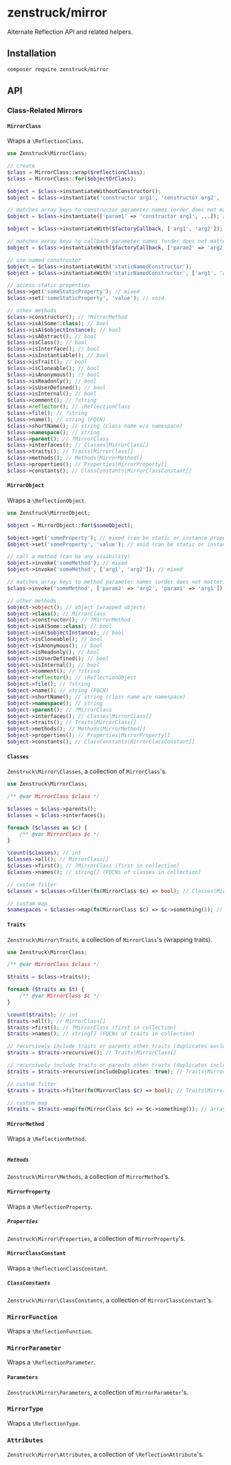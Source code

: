 # zenstruck/mirror

Alternate Reflection API and related helpers.

## Installation

```bash
composer require zenstruck/mirror
```

## API

### Class-Related Mirrors

#### `MirrorClass`

Wraps a `\ReflectionClass`.

```php
use Zenstruck\MirrorClass;

// create
$class = MirrorClass::wrap($reflectionClass);
$class = MirrorClass::for($objectOrClass);

$object = $class->instantiateWithoutConstructor();
$object = $class->instantiate('constructor arg1', 'constructor arg2', ...);

// matches array keys to constructor parameter names (order does not matter)
$object = $class->instantiate(['param1' => 'constructor arg1', ...]); // order

$object = $class->instantiateWith($factoryCallback, ['arg1', 'arg2']);

// matches array keys to callback parameter names (order does not matter)
$object = $class->instantiateWith($factoryCallback, ['param2' => 'arg2', 'param1' => 'arg1']);

// use named constructor
$object = $class->instantiateWith('staticNamedConstructor');
$object = $class->instantiateWith('staticNamedConstructor', ['arg1', 'arg2']);

// access static properties
$class->get('someStaticProperty'); // mixed
$class->set('someStaticProperty', 'value'); // void

// other methods
$class->constructor(); // ?MirrorMethod
$class->isA(Some::class); // bool
$class->isA($objectInstance); // bool
$class->isAbstract(); // bool
$class->isClass(); // bool
$class->isInterface(); // bool
$class->isInstantiable(); // bool
$class->isTrait(); // bool
$class->isCloneable(); // bool
$class->isAnonymous(); // bool
$class->isReadonly(); // bool
$class->isUserDefined(); // bool
$class->isInternal(); // bool
$class->comment(); // ?string
$class->reflector(); // \ReflectionClass
$class->file(); // ?string
$class->name(); // string (FQCN)
$class->shortName(); // string (class name w/o namespace)
$class->namespace(); // string
$class->parent(); // ?MirrorClass
$class->interfaces(); // Classes|MirrorClass[]
$class->traits(); // Traits|MirrorClass[]
$class->methods(); // Methods|MirrorMethod[]
$class->properties(); // Properties|MirrorProperty[]
$class->constants(); // ClassConstants|MirrorClassConstant[]
```

#### `MirrorObject`

Wraps a `\ReflectionObject`.

```php
use Zenstruck\MirrorObject;

$object = MirrorObject::for($someObject);

$object->get('someProperty'); // mixed (can be static or instance property)
$object->set('someProperty', 'value'); // void (can be static or instance property)

// call a method (can be any visibility)
$object->invoke('someMethod'); // mixed
$object->invoke('someMethod', ['arg1', 'arg2']); // mixed

// matches array keys to method parameter names (order does not matter)
$class->invoke('someMethod', ['param2' => 'arg2', 'param1' => 'arg1']);

// other methods
$object->object(); // object (wrapped object)
$object->class(); // MirrorClass
$object->constructor(); // ?MirrorMethod
$object->isA(Some::class); // bool
$object->isA($objectInstance); // bool
$object->isCloneable(); // bool
$object->isAnonymous(); // bool
$object->isReadonly(); // bool
$object->isUserDefined(); // bool
$object->isInternal(); // bool
$object->comment(); // ?string
$object->reflector(); // \ReflectionObject
$object->file(); // ?string
$object->name(); // string (FQCN)
$object->shortName(); // string (class name w/o namespace)
$object->namespace(); // string
$object->parent(); // ?MirrorClass
$object->interfaces(); // Classes|MirrorClass[]
$object->traits(); // Traits|MirrorClass[]
$object->methods(); // Methods|MirrorMethod[]
$object->properties(); // Properties|MirrorProperty[]
$object->constants(); // ClassConstants|MirrorClassConstant[]
```

#### `Classes`

`Zenstruck\Mirror\Classes`, a collection of `MirrorClass`'s.

```php
use Zenstruck\MirrorClass;

/** @var MirrorClass $class */

$classes = $class->parents();
$classes = $class->interfaces();

foreach ($classes as $c) {
    /** @var MirrorClass $c */
}

\count($classes); // int
$classes->all(); // MirrorClass[]
$classes->first(); // ?MirrorClass (first in collection)
$classes->names(); // string[] (FQCNs of classes in collection)

// custom filter
$classes = $classes->filter(fn(MirrorClass $c) => bool); // Classes|MirrorClass[]

// custom map
$namespaces = $classes->map(fn(MirrorClass $c) => $c->something()); // array
```

#### `Traits`

`Zenstruck\Mirror\Traits`, a collection of `MirrorClass`'s (wrapping traits).

```php
use Zenstruck\MirrorClass;

/** @var MirrorClass $class */

$traits = $class->traits();

foreach ($traits as $t) {
    /** @var MirrorClass $c */
}

\count($traits); // int
$traits->all(); // MirrorClass[]
$traits->first(); // ?MirrorClass (first in collection)
$traits->names(); // string[] (FQCNs of traits in collection)

// recursively include traits or parents other traits (duplicates excluded)
$traits = $traits->recursive(); // Traits|MirrorClass[]

// recursively include traits or parents other traits (duplicates included)
$traits = $traits->recursive(includeDuplicates: true); // Traits|MirrorClass[]

// custom filter
$traits = $traits->filter(fn(MirrorClass $c) => bool); // Traits|MirrorClass[]

// custom map
$traits = $traits->map(fn(MirrorClass $c) => $c->something()); // array
```

#### `MirrorMethod`

Wraps a `\ReflectionMethod`.

```php
```

##### `Methods`

`Zenstruck\Mirror\Methods`, a collection of `MirrorMethod`'s.

#### `MirrorProperty`

Wraps a `\ReflectionProperty`.

##### `Properties`

`Zenstruck\Mirror\Properties`, a collection of `MirrorProperty`'s.

#### `MirrorClassConstant`

Wraps a `\ReflectionClassConstant`.

##### `ClassConstants`

`Zenstruck\Mirror\ClassConstants`, a collection of `MirrorClassConstant`'s.

### `MirrorFunction`

Wraps a `\ReflectionFunction`.

### `MirrorParameter`

Wraps a `\ReflectionParameter`.

#### `Parameters`

`Zenstruck\Mirror\Parameters`, a collection of `MirrorParameter`'s.

### `MirrorType`

Wraps a `\ReflectionType`.

### `Attributes`

`Zenstruck\Mirror\Attributes`, a collection of `\ReflectionAttribute`'s.
